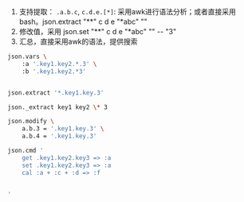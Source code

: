

1. 支持提取： `.a.b.c`, `c.d.e.[*]`: 采用awk进行语法分析；或者直接采用bash。json.extract "**" c d e "*abc" ""
2. 修改值，采用 json.set "**" c d e "*abc" "" -- "3"
3. 汇总，直接采用awk的语法，提供搜索


```bash
json.vars \
    :a '.key1.key2.*.3' \
    :b '.key1.key2.*3'


json.extract '*.key1.key.3'

json._extract key1 key2 \* 3

json.modify \
    a.b.3 = '.key1.key.3' \
    a.b.4 = '.key1.key.3'

json.cmd '
    get .key1.key2.key3 => :a
    set .key1.key2.key3 => :a
    cal :a + :c + :d => :f

    
'


```

